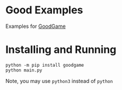 # Good Examples
Examples for [GoodGame](https://github.com/Pyxelsuft/goodgame)
# Installing and Running
```commandline
python -m pip install goodgame
python main.py
```
Note, you may use `python3` instead of `python`
